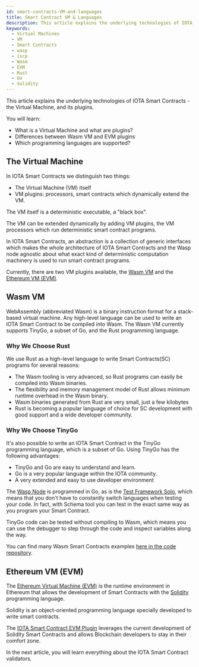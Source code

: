 ```yaml
---
id: smart-contracts-VM-and-languages
title: Smart Contract VM & Languages
description: This article explains the underlying technologies of IOTA Smart Contracts - the Virtual Machine, and its plugins.
keywords:
  - Virtual Machines
  - VM
  - Smart Contracts
  - wasp
  - iscp
  - Wasm
  - EVM
  - Rust
  - Go
  - Solidity
---
```


This article explains the underlying technologies of IOTA Smart Contracts - the Virtual Machine, and its plugins.

You will learn:

- What is a Virtual Machine and what are plugins?
- Differences between Wasm VM and EVM plugins
- Which programming languages are supported?

## The Virtual Machine

In IOTA Smart Contracts we distinguish two things:

- The Virtual Machine (VM) itself
- VM plugins: processors, smart contracts which dynamically extend the VM.

The VM itself is a deterministic executable, a "black box".

The VM can be extended dynamically by adding VM plugins, the VM processors which run deterministic smart contract programs.

In IOTA Smart Contracts, an abstraction is a collection of generic interfaces which makes the whole architecture of IOTA Smart Contracts and the Wasp node agnostic about what exact kind of deterministic computation machinery is used to run smart contract programs.

Currently, there are two VM plugins available, the [Wasm VM](/wasp/guide/wasm_vm/intro) and the [Ethereum VM (EVM)](/wasp/guide/evm/introduction).

## Wasm VM

WebAssembly (abbreviated Wasm) is a binary instruction format for a stack-based virtual machine. Any high-level language can be used to write an IOTA Smart Contract to be compiled into Wasm. The Wasm VM currently supports TinyGo, a subset of Go, and the Rust programming language.

### Why We Choose Rust

We use Rust as a high-level language to write Smart Contracts(SC) programs for several reasons:

- The Wasm tooling is very advanced, so Rust programs can easily be compiled into Wasm binaries.
- The flexibility and memory management model of Rust allows minimum runtime overhead in the Wasm binary.
- Wasm binaries generated from Rust are very small, just a few kilobytes
- Rust is becoming a popular language of choice for SC development with good support and a wide developer community.

### Why We Choose TinyGo

It's also possible to write an IOTA Smart Contract in the TinyGo programming language, which is a subset of Go. Using TinyGo has the following advantages:

- TinyGo and Go are easy to understand and learn.
- Go is a very popular language within the IOTA community.
- A very extended and easy to use developer environment

The [Wasp Node](https://github.com/iotaledger/wasp) is programmed in Go, as is the [Test Framework Solo](https://wiki.iota.org/wasp/guide/solo/what-is-solo/), which means that you don't have to constantly switch languages when testing your code. In fact, with Schema tool you can test in the exact same way as you program your Smart Contract.

TinyGo code can be tested without compiling to Wasm, which means you can use the debugger to step through the code and inspect variables along the way.

You can find many Wasm Smart Contracts examples [here in the code repository](https://github.com/iotaledger/wasp/tree/master/contracts/wasm).

## Ethereum VM (EVM)

The [Ethereum Virtual Machine (EVM)](https://ethereum.org/en/developers/docs/evm/) is the runtime environment in Ethereum that allows the development of Smart Contracts with the [Solidity](https://docs.soliditylang.org/en/v0.8.9/) programming language.

Solidity is an object-oriented programming language specially developed to write smart contracts.

The [IOTA Smart Contract EVM Plugin](https://wiki.iota.org/wasp/guide/evm/introduction/) leverages the current development of Solidity Smart Contracts and allows Blockchain developers to stay in their comfort zone.

In the next article, you will learn everything about the IOTA Smart Contract validators.
